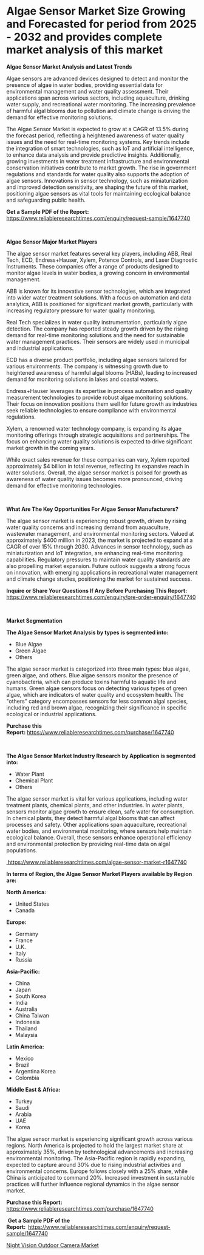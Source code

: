 <p><h1>Algae Sensor Market Size Growing and Forecasted for period from 2025 - 2032 and provides complete market analysis of this market</h1></p><p><strong>Algae Sensor Market Analysis and Latest Trends</strong></p>
<p><p>Algae sensors are advanced devices designed to detect and monitor the presence of algae in water bodies, providing essential data for environmental management and water quality assessment. Their applications span across various sectors, including aquaculture, drinking water supply, and recreational water monitoring. The increasing prevalence of harmful algal blooms due to pollution and climate change is driving the demand for effective monitoring solutions.</p><p>The Algae Sensor Market is expected to grow at a CAGR of 13.5% during the forecast period, reflecting a heightened awareness of water quality issues and the need for real-time monitoring systems. Key trends include the integration of smart technologies, such as IoT and artificial intelligence, to enhance data analysis and provide predictive insights. Additionally, growing investments in water treatment infrastructure and environmental conservation initiatives contribute to market growth. The rise in government regulations and standards for water quality also supports the adoption of algae sensors. Innovations in sensor technology, such as miniaturization and improved detection sensitivity, are shaping the future of this market, positioning algae sensors as vital tools for maintaining ecological balance and safeguarding public health.</p></p>
<p><strong>Get a Sample PDF of the Report:&nbsp;</strong> <a href="https://www.reliableresearchtimes.com/enquiry/request-sample/1647740?utm_campaign=2599&utm_medium=2&utm_source=Github&utm_content=ia&utm_term=21022025&utm_id=algae-sensor">https://www.reliableresearchtimes.com/enquiry/request-sample/1647740</a></p>
<p>&nbsp;</p>
<p><strong>Algae Sensor Major Market Players</strong></p>
<p><p>The algae sensor market features several key players, including ABB, Real Tech, ECD, Endress+Hauser, Xylem, Potence Controls, and Laser Diagnostic Instruments. These companies offer a range of products designed to monitor algae levels in water bodies, a growing concern in environmental management.</p><p>ABB is known for its innovative sensor technologies, which are integrated into wider water treatment solutions. With a focus on automation and data analytics, ABB is positioned for significant market growth, particularly with increasing regulatory pressure for water quality monitoring.</p><p>Real Tech specializes in water quality instrumentation, particularly algae detection. The company has reported steady growth driven by the rising demand for real-time monitoring solutions and the need for sustainable water management practices. Their sensors are widely used in municipal and industrial applications.</p><p>ECD has a diverse product portfolio, including algae sensors tailored for various environments. The company is witnessing growth due to heightened awareness of harmful algal blooms (HABs), leading to increased demand for monitoring solutions in lakes and coastal waters.</p><p>Endress+Hauser leverages its expertise in process automation and quality measurement technologies to provide robust algae monitoring solutions. Their focus on innovation positions them well for future growth as industries seek reliable technologies to ensure compliance with environmental regulations.</p><p>Xylem, a renowned water technology company, is expanding its algae monitoring offerings through strategic acquisitions and partnerships. The focus on enhancing water quality solutions is expected to drive significant market growth in the coming years.</p><p>While exact sales revenue for these companies can vary, Xylem reported approximately $4 billion in total revenue, reflecting its expansive reach in water solutions. Overall, the algae sensor market is poised for growth as awareness of water quality issues becomes more pronounced, driving demand for effective monitoring technologies.</p></p>
<p>&nbsp;</p>
<p><strong>What Are The Key Opportunities For Algae Sensor Manufacturers?</strong></p>
<p><p>The algae sensor market is experiencing robust growth, driven by rising water quality concerns and increasing demand from aquaculture, wastewater management, and environmental monitoring sectors. Valued at approximately $400 million in 2023, the market is projected to expand at a CAGR of over 15% through 2030. Advances in sensor technology, such as miniaturization and IoT integration, are enhancing real-time monitoring capabilities. Regulatory pressures to maintain water quality standards are also propelling market expansion. Future outlook suggests a strong focus on innovation, with emerging applications in recreational water management and climate change studies, positioning the market for sustained success.</p></p>
<p><strong>Inquire or Share Your Questions If Any Before Purchasing This Report:</strong> <a href="https://www.reliableresearchtimes.com/enquiry/pre-order-enquiry/1647740?utm_campaign=2599&utm_medium=2&utm_source=Github&utm_content=ia&utm_term=21022025&utm_id=algae-sensor">https://www.reliableresearchtimes.com/enquiry/pre-order-enquiry/1647740</a></p>
<p>&nbsp;</p>
<p><strong>Market Segmentation</strong></p>
<p><strong>The Algae Sensor Market Analysis by types is segmented into:</strong></p>
<p><ul><li>Blue Algae</li><li>Green Algae</li><li>Others</li></ul></p>
<p><p>The algae sensor market is categorized into three main types: blue algae, green algae, and others. Blue algae sensors monitor the presence of cyanobacteria, which can produce toxins harmful to aquatic life and humans. Green algae sensors focus on detecting various types of green algae, which are indicators of water quality and ecosystem health. The "others" category encompasses sensors for less common algal species, including red and brown algae, recognizing their significance in specific ecological or industrial applications.</p></p>
<p><strong>Purchase this Report:&nbsp;</strong><a href="https://www.reliableresearchtimes.com/purchase/1647740?utm_campaign=2599&utm_medium=2&utm_source=Github&utm_content=ia&utm_term=21022025&utm_id=algae-sensor">https://www.reliableresearchtimes.com/purchase/1647740</a></p>
<p>&nbsp;</p>
<p><strong>The Algae Sensor Market Industry Research by Application is segmented into:</strong></p>
<p><ul><li>Water Plant</li><li>Chemical Plant</li><li>Others</li></ul></p>
<p><p>The algae sensor market is vital for various applications, including water treatment plants, chemical plants, and other industries. In water plants, sensors monitor algae growth to ensure clean, safe water for consumption. In chemical plants, they detect harmful algal blooms that can affect processes and safety. Other applications span aquaculture, recreational water bodies, and environmental monitoring, where sensors help maintain ecological balance. Overall, these sensors enhance operational efficiency and environmental protection by providing real-time data on algal populations.</p></p>
<p><a href="https://www.reliableresearchtimes.com/algae-sensor-market-r1647740?utm_campaign=2599&utm_medium=2&utm_source=Github&utm_content=ia&utm_term=21022025&utm_id=algae-sensor">&nbsp;https://www.reliableresearchtimes.com/algae-sensor-market-r1647740</a></p>
<p><strong>In terms of Region, the Algae Sensor Market Players available by Region are:</strong></p>
<p>
    <p> <strong> North America: </strong>
        <ul>
            <li>United States</li>
            <li>Canada</li>
        </ul>
        </p> 
    <p> <strong> Europe: </strong>
        <ul>
            <li>Germany</li>
            <li>France</li>
            <li>U.K.</li>
            <li>Italy</li>
            <li>Russia</li>
        </ul>
        </p> 
    <p> <strong> Asia-Pacific: </strong>
        <ul>
            <li>China</li>
            <li>Japan</li>
            <li>South Korea</li>
            <li>India</li>
            <li>Australia</li>
            <li>China Taiwan</li>
            <li>Indonesia</li>
            <li>Thailand</li>
            <li>Malaysia</li>
        </ul>
        </p> 
    <p> <strong> Latin America: </strong>
        <ul>
            <li>Mexico</li>
            <li>Brazil</li>
            <li>Argentina Korea</li>
            <li>Colombia</li>
        </ul>
        </p> 
    <p> <strong> Middle East & Africa: </strong>
        <ul>
            <li>Turkey</li>
            <li>Saudi</li>
            <li>Arabia</li>
            <li>UAE</li>
            <li>Korea</li>
        </ul>
    </p>
    </p>
<p><p>The algae sensor market is experiencing significant growth across various regions. North America is projected to hold the largest market share at approximately 35%, driven by technological advancements and increasing environmental monitoring. The Asia-Pacific region is rapidly expanding, expected to capture around 30% due to rising industrial activities and environmental concerns. Europe follows closely with a 25% share, while China is anticipated to command 20%. Increased investment in sustainable practices will further influence regional dynamics in the algae sensor market.</p></p>
<p><strong>Purchase this Report: </strong><a href="https://www.reliableresearchtimes.com/purchase/1647740?utm_campaign=2599&utm_medium=2&utm_source=Github&utm_content=ia&utm_term=21022025&utm_id=algae-sensor">https://www.reliableresearchtimes.com/purchase/1647740</a></p>
<p>&nbsp;<strong>Get a Sample PDF of the Report:&nbsp;&nbsp;</strong><a href="https://www.reliableresearchtimes.com/enquiry/request-sample/1647740?utm_campaign=2599&utm_medium=2&utm_source=Github&utm_content=ia&utm_term=21022025&utm_id=algae-sensor">https://www.reliableresearchtimes.com/enquiry/request-sample/1647740</a></p>
<p><strong></strong></p>
<p><p><a href="https://github.com/klaassenmackenzie6/Market-Research-Report-List-1/blob/main/night-vision-outdoor-camera-market.md?utm_campaign=2599&utm_medium=2&utm_source=Github&utm_content=ia&utm_term=21022025&utm_id=algae-sensor">Night Vision Outdoor Camera Market</a></p></p>